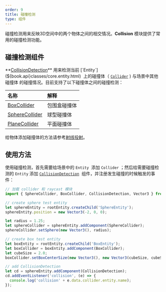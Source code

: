 ```yaml
---
order: 9
title: 碰撞检测
type: 组件
---
```


碰撞检测用来反映3D空间中的两个物体之间的相交情况。**Collision** 模块提供了常用的碰撞检测功能。

## 碰撞检测组件

**[CollisionDetection](${book.api}classes/core.collisiondetection.html)** 用来检测当前 [`Entity`](${book.api}classes/core.entity.html)  上的碰撞体（ [`Collider`](${book.api}classes/core.collider.html) ) 与场景中其他碰撞体 的碰撞情况。目前支持了以下碰撞体之间的碰撞检测：

| 名称 | 解释 |
| :--- | :--- |
| [BoxCollider](${book.api}classes/core.boxcollider.html) | 包围盒碰撞体 |
| [SphereCollider](${book.api}classes/core.aspherecollider.html) | 球型碰撞体 |
| [PlaneCollider](${book.api}classes/core.planecollider.html) | 平面碰撞体 |


给物体添加碰撞体的方法请参考[射线投射](${book.manual}component/ray)。

## 使用方法

使用碰撞检测，首先需要给场景中的 `Entity`  添加 `Collider` ；然后给需要碰撞检测的 `Entity` 添加 [`CollisionDetection`](${book.api}classes/core.collisiondetection.html)  组件，并注册发生碰撞的时候触发的事件：


```typescript
// 加载 collider 和 raycast 模块
import { SphereCollider, BoxCollider, CollisionDetection, Vector3 } from 'oasis-engine';

// create sphere test entity
let sphereEntity = rootEntity.createChild('SphereEntity');
sphereEntity.position = new Vector3(-2, 0, 0);

let radius = 1.25;
let sphereCollider = sphereEntity.addComponent(SphereCollider);
sphereCollider.setSphere(new Vector3(), radius);

// create box test entity
let boxEntity = rootEntity.createChild('BoxEntity');
let boxCollider = boxEntity.addComponent(BoxCollider);
let cubeSize = 2.0;
boxCollider.setBoxCenterSize(new Vector3(), new Vector3(cubeSize, cubeSize, cubeSize));

// add CollisionDetection
let cd = sphereEntity.addComponent(CollisionDetection);
cd.addEventListener('collision', (e) => {
  console.log('collision' + e.data.collider.entity.name);
});
```
